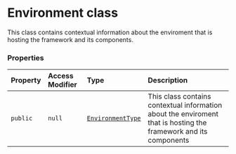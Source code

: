 # Environment class





This class contains contextual information about the enviroment that is hosting the framework and 
its components.



### Properties

| Property	   | Access Modifier | Type	| Description|
|:-------------|:----|:-------|:-----------|
|`public`     | `null` | [`EnvironmentType`](../sp-client-base/environmenttype.md) | This class contains contextual information about the enviroment that is hosting the framework and  its components |






